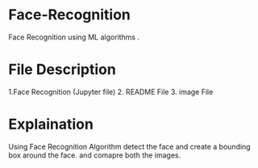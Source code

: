 # Face-Recognition
 Face Recognition using ML algorithms .
 
# File Description
1.Face Recognition (Jupyter file)
2. README File
3. image File

# Explaination
 Using Face Recognition Algorithm detect the face and create a bounding box around the face.
 and comapre both the images.

